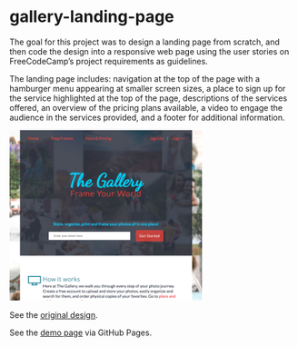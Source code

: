 # gallery-landing-page
The goal for this project was to design a landing page from scratch, and then code the design into a responsive web page using the user stories on FreeCodeCamp’s project requirements as guidelines.

The landing page includes: navigation at the top of the page with a hamburger menu appearing at smaller screen sizes, a place to sign up for the service highlighted at the top of the page, descriptions of the services offered, an overview of the pricing plans available, a video to engage the audience in the services provided, and a footer for additional information.

<img src="https://github.com/kmalmay/gallery-landing-page/blob/master/assets/gallery-landing-page.png?raw=true" height="300"/>

See the <a href="https://www.behance.net/gallery/67573889/The-Gallery-Landing-Page">original design</a>.

See the <a href="http://katiemalmay.com/case-study-gallery.html">demo page</a> via GitHub Pages.

